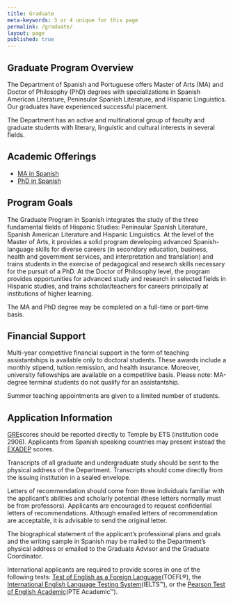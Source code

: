 ```yaml
---
title: Graduate
meta-keywords: 3 or 4 unique for this page
permalink: /graduate/
layout: page
published: true
---
```

## Graduate Program Overview

The Department of Spanish and Portuguese offers Master of Arts (MA) and Doctor of Philosophy (PhD) degrees with specializations in Spanish American Literature, Peninsular Spanish Literature, and Hispanic Linguistics. Our graduates have experienced successful placement.

The Department has an active and multinational group of faculty and graduate students with literary, linguistic and cultural interests in several fields.

## Academic Offerings

- [MA in Spanish](http://bulletin.temple.edu/graduate/scd/cla/spanish-ma/)
- [PhD in Spanish](http://bulletin.temple.edu/graduate/scd/cla/spanish-phd/)

## Program Goals

The Graduate Program in Spanish integrates the study of the three fundamental fields of Hispanic Studies: Peninsular Spanish Literature, Spanish American Literature and Hispanic Linguistics. At the level of the Master of Arts, it provides a solid program developing advanced Spanish-language skills for diverse careers (in secondary education, business, health and government services, and interpretation and translation) and trains students in the exercise of pedagogical and research skills necessary for the pursuit of a PhD. At the Doctor of Philosophy level, the program provides opportunities for advanced study and research in selected fields in Hispanic studies, and trains scholar/teachers for careers principally at institutions of higher learning.

The MA and PhD degree may be completed on a full-time or part-time basis.

## Financial Support

Multi-year competitive financial support in the form of teaching assistantships is available only to doctoral students. These awards include a monthly stipend, tuition remission, and health insurance. Moreover, university fellowships are available on a competitive basis. Please note: MA-degree terminal students do not qualify for an assistantship.

Summer teaching appointments are given to a limited number of students.

## Application Information

[GRE](http://www.ets.org/gre)scores should be reported directly to Temple by ETS (institution code 2906). Applicants from Spanish speaking countries may present instead the [EXADEP](http://www.ets.org/exadep) scores.

Transcripts of all graduate and undergraduate study should be sent to the physical address of the Department. Transcripts should come directly from the issuing institution in a sealed envelope.

Letters of recommendation should come from three individuals familiar with the applicant’s abilities and scholarly potential (these letters normally must be from professors). Applicants are encouraged to request confidential letters of recommendations. Although emailed letters of recommendation are acceptable, it is advisable to send the original letter.

The biographical statement of the applicant’s professional plans and goals and the writing sample in Spanish may be mailed to the Department’s physical address or emailed to the Graduate Advisor and the Graduate Coordinator.

International applicants are required to provide scores in one of the following tests: [Test of English as a Foreign Language](http://www.ets.org/toefl/)(TOEFL®), the [International English Language Testing System](http://www.ielts.org/)(IELTS™), or the [Pearson Test of English Academic](http://pearsonpte.com/Pages/Home.aspx)(PTE Academic™).
